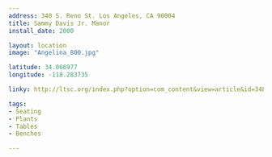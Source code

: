 ```yaml
---
address: 340 S. Reno St. Los Angeles, CA 90004  
title: Sammy Davis Jr. Manor
install_date: 2000

layout: location
image: "Angelina_800.jpg"

latitude: 34.066977
longitude: -118.283735

linky: http://ltsc.org/index.php?option=com_content&view=article&id=348

tags:	
- Seating
- Plants
- Tables
- Benches

---
```


